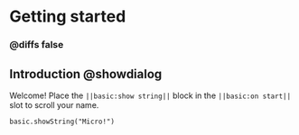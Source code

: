 # Getting started

### @diffs false
## Introduction @showdialog

Welcome! Place the ``||basic:show string||`` block in the ``||basic:on start||`` slot to scroll your name.

```blocks
basic.showString("Micro!")
```